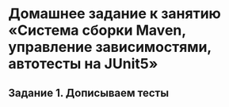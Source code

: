 # Домашнее задание к занятию «Система сборки Maven, управление зависимостями, автотесты на JUnit5»
## Задание 1. Дописываем тесты